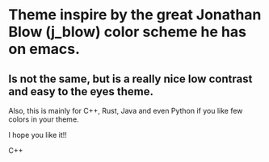 # Theme inspire by the great Jonathan Blow (j_blow) color scheme he has on emacs.  
## Is not the same, but is a really nice low contrast and easy to the eyes theme.
Also, this is mainly for C++, Rust, Java and even Python if you like few colors in your theme.

I hope you like it!! 


C++
